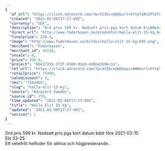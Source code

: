 ```yaml
---
{
  "af_url": "https://click.adrecord.com/?p=313&c=@@@&url=http%3A%2F%2Fwww.foderboxen.se%2Fprodukter%2Fhalla-elit-15-kg%2C645",
  "created": "2021-02-08T17:27:49Z",
  "currency": "SEK",
  "description": "Ord pris 599 kr. Nedsatt pris pga kort datum b\u00e4st f\u00f6re 2021-03-15\nElit 33-25\nEtt vetefritt helfoder f\u00f6r aktiva och h\u00f6gpresterande..",
  "direct_url": "http://www.foderboxen.se/produkter/halla-elit-15-kg,645",
  "finalprice": 350.0,
  "image": "http://www.foderboxen.se/bilder/halla-elit-15-kg-645.png",
  "merchant": "Foderboxen",
  "merchant_id": 46146,
  "onsale": 0,
  "price": 350.0,
  "project": "6be1f25b-1f2f-4509-93e9-dd8b42b96c1a",
  "ref_url": "https://click.adrecord.com/?p=313&c=@@@&epi=###&url=http%3A%2F%2Fwww.foderboxen.se%2Fprodukter%2Fhalla-elit-15-kg%2C645",
  "retailprice": 35000,
  "salediscount": 0,
  "sku": "71da4b5",
  "slug": "halla-elit-15-kg",
  "source": "Adrecord Sweden",
  "source_id": 270,
  "time_updated": "2021-02-08T17:27:49Z",
  "title": "Halla Elit 15 kg",
  "updated": "2021-02-08T17:27:49Z",
  "version": 1
}
---
```


<p> Ord pris 599 kr. Nedsatt pris pga kort datum bäst före 2021-03-15<br>Elit 33-25<br>Ett vetefritt helfoder för aktiva och högpresterande..</p>
